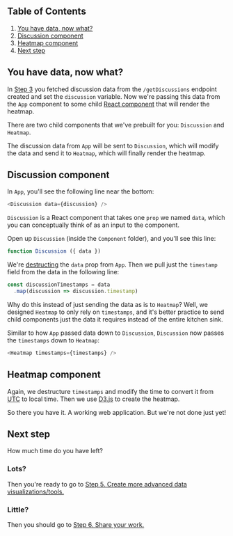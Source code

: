 ## Table of Contents
1. [You have data, now what?](#you-have-data-now-what)
1. [Discussion component](#discussion-component)
1. [Heatmap component](#heatmap-component)
1. [Next step](#next-step)

## You have data, now what?
In [Step 3](3-Make-API-Calls.md) you fetched discussion data from the `/getDiscussions` endpoint created and set the `discussion` variable. Now we're passing this data from the `App` component to some child [React component](https://reactjs.org/docs/components-and-props.html) that will render the heatmap.

There are two child components that we've prebuilt for you: `Discussion` and `Heatmap`.

The discussion data from `App` will be sent to `Discussion`, which will modify the data and send it to `Heatmap`, which will finally render the heatmap.

## Discussion component
In `App`, you'll see the following line near the bottom:

```js
<Discussion data={discussion} />
```

`Discussion` is a React component that takes one `prop` we named `data`, which you can conceptually think of as an input to the component.

Open up `Discussion` (inside the `Component` folder), and you'll see this line:

```js
function Discussion ({ data })
```

We're [destructing](https://hacks.mozilla.org/2015/05/es6-in-depth-destructuring/) the `data` prop from `App`. Then we pull just the `timestamp` field from the data in the following line:

```js
const discussionTimestamps = data
  .map(discussion => discussion.timestamp)
```

Why do this instead of just sending the data as is to `Heatmap`? Well, we designed `Heatmap` to only rely on `timestamps`, and it's better practice to send child components just the data it requires instead of the entire kitchen sink.

Similar to how `App` passed data down to `Discussion`, `Discussion` now passes the `timestamps` down to `Heatmap`:

```js
<Heatmap timestamps={timestamps} />
```

## Heatmap component
Again, we destructure `timestamps` and modify the time to convert it from [UTC](https://www.timeanddate.com/worldclock/timezone/utc) to local time. Then we use [D3.js](https://d3js.org/) to create the heatmap.

So there you have it. A working web application. But we're not done just yet!

## Next step
How much time do you have left?

### Lots?
Then you're ready to go to [Step 5. Create more advanced data visualizations/tools.](5-Create-Advanced-Data-Viz.md)

### Little?
Then you should go to [Step 6. Share your work.](6-Share-Your-Work.md)
